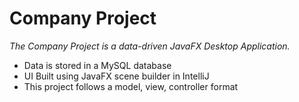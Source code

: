 # Company Project
_The Company Project is a data-driven JavaFX Desktop Application._
  * Data is stored in a MySQL database
  * UI Built using JavaFX scene builder in IntelliJ
  * This project follows a model, view, controller format
  
